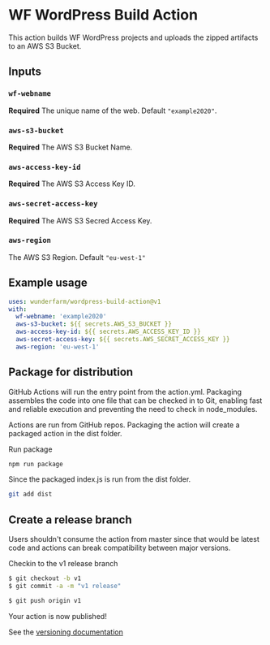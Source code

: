 # WF WordPress Build Action

This action builds WF WordPress projects and uploads the zipped artifacts to an AWS S3 Bucket.

## Inputs

### `wf-webname`
**Required** The unique name of the web. Default `"example2020"`.  

### `aws-s3-bucket`
**Required** The AWS S3 Bucket Name.  

### `aws-access-key-id`
**Required** The AWS S3 Access Key ID.  

### `aws-secret-access-key`
**Required** The AWS S3 Secred Access Key.  

### `aws-region`
The AWS S3 Region. Default `"eu-west-1"`  

## Example usage
```yaml
uses: wunderfarm/wordpress-build-action@v1
with:
  wf-webname: 'example2020'
  aws-s3-bucket: ${{ secrets.AWS_S3_BUCKET }}
  aws-access-key-id: ${{ secrets.AWS_ACCESS_KEY_ID }}
  aws-secret-access-key: ${{ secrets.AWS_SECRET_ACCESS_KEY }}
  aws-region: 'eu-west-1'
```

## Package for distribution

GitHub Actions will run the entry point from the action.yml. Packaging assembles the code into one file that can be checked in to Git, enabling fast and reliable execution and preventing the need to check in node_modules.

Actions are run from GitHub repos.  Packaging the action will create a packaged action in the dist folder.

Run package

```bash
npm run package
```

Since the packaged index.js is run from the dist folder.

```bash
git add dist
```

## Create a release branch

Users shouldn't consume the action from master since that would be latest code and actions can break compatibility between major versions.

Checkin to the v1 release branch

```bash
$ git checkout -b v1
$ git commit -a -m "v1 release"
```

```bash
$ git push origin v1
```

Your action is now published!

See the [versioning documentation](https://github.com/actions/toolkit/blob/master/docs/action-versioning.md)